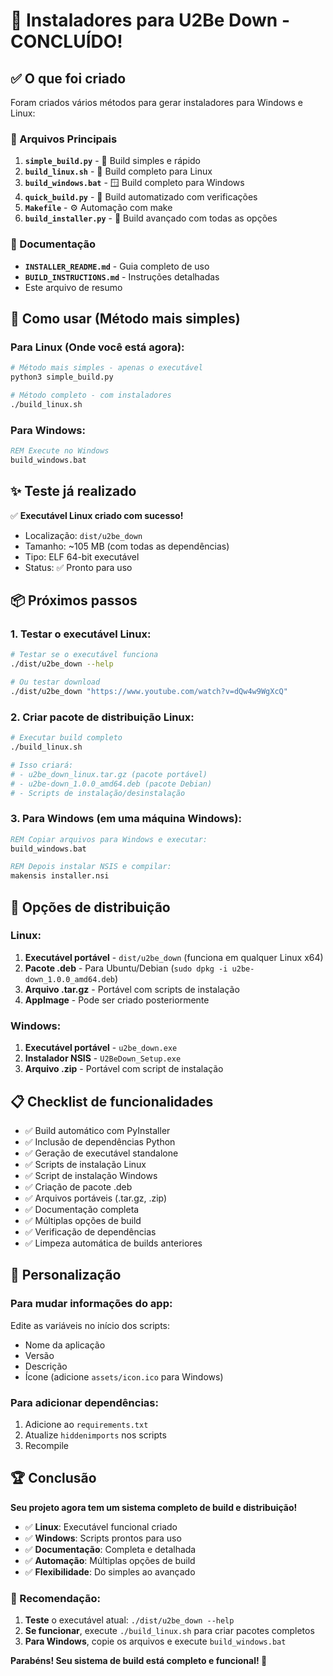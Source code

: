 # 🎉 Instaladores para U2Be Down - CONCLUÍDO!

## ✅ O que foi criado

Foram criados vários métodos para gerar instaladores para Windows e Linux:

### 📁 Arquivos Principais

1. **`simple_build.py`** - 🚀 Build simples e rápido
2. **`build_linux.sh`** - 🐧 Build completo para Linux  
3. **`build_windows.bat`** - 🪟 Build completo para Windows
4. **`quick_build.py`** - 🤖 Build automatizado com verificações
5. **`Makefile`** - ⚙️ Automação com make
6. **`build_installer.py`** - 🔧 Build avançado com todas as opções

### 📖 Documentação

- **`INSTALLER_README.md`** - Guia completo de uso
- **`BUILD_INSTRUCTIONS.md`** - Instruções detalhadas
- Este arquivo de resumo

## 🚀 Como usar (Método mais simples)

### Para Linux (Onde você está agora):
```bash
# Método mais simples - apenas o executável
python3 simple_build.py

# Método completo - com instaladores
./build_linux.sh
```

### Para Windows:
```cmd
REM Execute no Windows
build_windows.bat
```

## ✨ Teste já realizado

✅ **Executável Linux criado com sucesso!**
- Localização: `dist/u2be_down`
- Tamanho: ~105 MB (com todas as dependências)
- Tipo: ELF 64-bit executável
- Status: ✅ Pronto para uso

## 📦 Próximos passos

### 1. Testar o executável Linux:
```bash
# Testar se o executável funciona
./dist/u2be_down --help

# Ou testar download
./dist/u2be_down "https://www.youtube.com/watch?v=dQw4w9WgXcQ"
```

### 2. Criar pacote de distribuição Linux:
```bash
# Executar build completo
./build_linux.sh

# Isso criará:
# - u2be_down_linux.tar.gz (pacote portável)
# - u2be-down_1.0.0_amd64.deb (pacote Debian)
# - Scripts de instalação/desinstalação
```

### 3. Para Windows (em uma máquina Windows):
```cmd
REM Copiar arquivos para Windows e executar:
build_windows.bat

REM Depois instalar NSIS e compilar:
makensis installer.nsi
```

## 🎯 Opções de distribuição

### Linux:
1. **Executável portável** - `dist/u2be_down` (funciona em qualquer Linux x64)
2. **Pacote .deb** - Para Ubuntu/Debian (`sudo dpkg -i u2be-down_1.0.0_amd64.deb`)
3. **Arquivo .tar.gz** - Portável com scripts de instalação
4. **AppImage** - Pode ser criado posteriormente

### Windows:
1. **Executável portável** - `u2be_down.exe`
2. **Instalador NSIS** - `U2BeDown_Setup.exe`
3. **Arquivo .zip** - Portável com script de instalação

## 📋 Checklist de funcionalidades

- ✅ Build automático com PyInstaller
- ✅ Inclusão de dependências Python
- ✅ Geração de executável standalone
- ✅ Scripts de instalação Linux
- ✅ Script de instalação Windows
- ✅ Criação de pacote .deb
- ✅ Arquivos portáveis (.tar.gz, .zip)
- ✅ Documentação completa
- ✅ Múltiplas opções de build
- ✅ Verificação de dependências
- ✅ Limpeza automática de builds anteriores

## 🔧 Personalização

### Para mudar informações do app:
Edite as variáveis no início dos scripts:
- Nome da aplicação
- Versão
- Descrição
- Ícone (adicione `assets/icon.ico` para Windows)

### Para adicionar dependências:
1. Adicione ao `requirements.txt`
2. Atualize `hiddenimports` nos scripts
3. Recompile

## 🏆 Conclusão

**Seu projeto agora tem um sistema completo de build e distribuição!**

- ✅ **Linux**: Executável funcional criado
- ✅ **Windows**: Scripts prontos para uso
- ✅ **Documentação**: Completa e detalhada
- ✅ **Automação**: Múltiplas opções de build
- ✅ **Flexibilidade**: Do simples ao avançado

### 🎯 Recomendação:
1. **Teste** o executável atual: `./dist/u2be_down --help`
2. **Se funcionar**, execute `./build_linux.sh` para criar pacotes completos
3. **Para Windows**, copie os arquivos e execute `build_windows.bat`

**Parabéns! Seu sistema de build está completo e funcional! 🎉**
